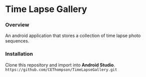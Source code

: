 # Time Lapse Gallery

### Overview
An android application that stores a collection of time lapse photo sequences.

### Installation 
Clone this repository and import into **Android Studio**.
`https://github.com/CEThompson/TimeLapseGallery.git`
